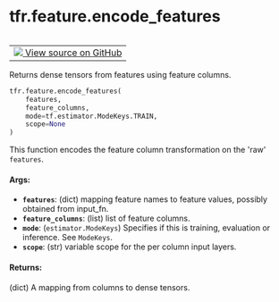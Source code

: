 <div itemscope itemtype="http://developers.google.com/ReferenceObject">
<meta itemprop="name" content="tfr.feature.encode_features" />
<meta itemprop="path" content="Stable" />
</div>

# tfr.feature.encode_features

<table class="tfo-notebook-buttons tfo-api" align="left">

<td>
  <a target="_blank" href="https://github.com/tensorflow/ranking/tree/master/tensorflow_ranking/python/feature.py">
    <img src="https://www.tensorflow.org/images/GitHub-Mark-32px.png" />
    View source on GitHub
  </a>
</td></table>

Returns dense tensors from features using feature columns.

```python
tfr.feature.encode_features(
    features,
    feature_columns,
    mode=tf.estimator.ModeKeys.TRAIN,
    scope=None
)
```

<!-- Placeholder for "Used in" -->

This function encodes the feature column transformation on the 'raw' `features`.

#### Args:

*   <b>`features`</b>: (dict) mapping feature names to feature values, possibly
    obtained from input_fn.
*   <b>`feature_columns`</b>: (list) list of feature columns.
*   <b>`mode`</b>: (`estimator.ModeKeys`) Specifies if this is training,
    evaluation or inference. See `ModeKeys`.
*   <b>`scope`</b>: (str) variable scope for the per column input layers.

#### Returns:

(dict) A mapping from columns to dense tensors.
